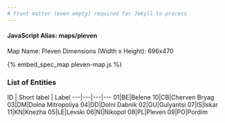 ```yaml
---
# Front matter (even empty) required for Jekyll to process
---
```


#### JavaScript Alias: maps/pleven

Map Name: Pleven
Dimensions (Width x Height): 696x470



{% embed_spec_map pleven-map.js %}

### List of Entities

ID | Short label | Label
---|---|---|---
01|BE|Belene
10|CB|Cherven Bryag
03|DM|Dolna Mitropoliya
04|DD|Dolni Dabnik
02|GU|Gulyantsi
07|IS|Iskar
11|KN|Knezha
05|LE|Levski
06|NI|Nikopol
08|PL|Pleven
09|PO|Pordim

